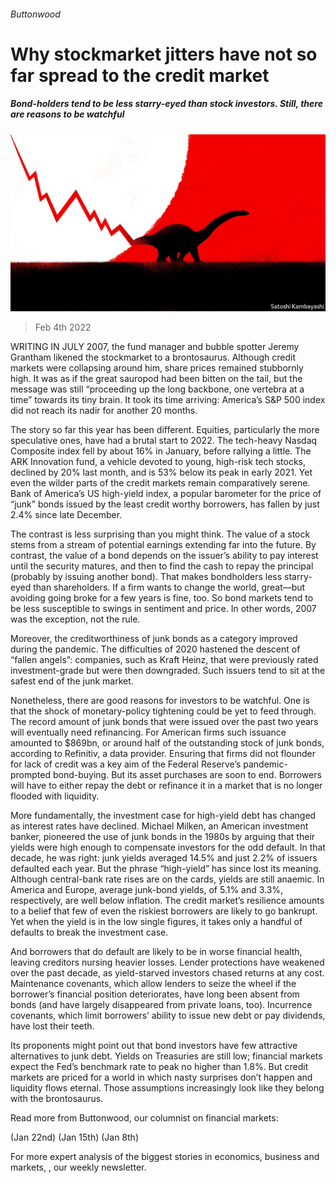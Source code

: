 ###### Buttonwood

# Why stockmarket jitters have not so far spread to the credit market 

##### Bond-holders tend to be less starry-eyed than stock investors. Still, there are reasons to be watchful 

![image](images/20220205_FND002_0.jpg) 

> Feb 4th 2022 

WRITING IN JULY 2007, the fund manager and bubble spotter Jeremy Grantham likened the stockmarket to a brontosaurus. Although credit markets were collapsing around him, share prices remained stubbornly high. It was as if the great sauropod had been bitten on the tail, but the message was still “proceeding up the long backbone, one vertebra at a time” towards its tiny brain. It took its time arriving: America’s S&amp;P 500 index did not reach its nadir for another 20 months.

The story so far this year has been different. Equities, particularly the more speculative ones, have had a brutal start to 2022. The tech-heavy Nasdaq Composite index fell by about 16% in January, before rallying a little. The ARK Innovation fund, a vehicle devoted to young, high-risk tech stocks, declined by 20% last month, and is 53% below its peak in early 2021. Yet even the wilder parts of the credit markets remain comparatively serene. Bank of America’s US high-yield index, a popular barometer for the price of “junk” bonds issued by the least credit worthy borrowers, has fallen by just 2.4% since late December.


The contrast is less surprising than you might think. The value of a stock stems from a stream of potential earnings extending far into the future. By contrast, the value of a bond depends on the issuer’s ability to pay interest until the security matures, and then to find the cash to repay the principal (probably by issuing another bond). That makes bondholders less starry-eyed than shareholders. If a firm wants to change the world, great—but avoiding going broke for a few years is fine, too. So bond markets tend to be less susceptible to swings in sentiment and price. In other words, 2007 was the exception, not the rule.

Moreover, the creditworthiness of junk bonds as a category improved during the pandemic. The difficulties of 2020 hastened the descent of “fallen angels”: companies, such as Kraft Heinz, that were previously rated investment-grade but were then downgraded. Such issuers tend to sit at the safest end of the junk market.

Nonetheless, there are good reasons for investors to be watchful. One is that the shock of monetary-policy tightening could be yet to feed through. The record amount of junk bonds that were issued over the past two years will eventually need refinancing. For American firms such issuance amounted to $869bn, or around half of the outstanding stock of junk bonds, according to Refinitiv, a data provider. Ensuring that firms did not flounder for lack of credit was a key aim of the Federal Reserve’s pandemic-prompted bond-buying. But its asset purchases are soon to end. Borrowers will have to either repay the debt or refinance it in a market that is no longer flooded with liquidity.

More fundamentally, the investment case for high-yield debt has changed as interest rates have declined. Michael Milken, an American investment banker, pioneered the use of junk bonds in the 1980s by arguing that their yields were high enough to compensate investors for the odd default. In that decade, he was right: junk yields averaged 14.5% and just 2.2% of issuers defaulted each year. But the phrase “high-yield” has since lost its meaning. Although central-bank rate rises are on the cards, yields are still anaemic. In America and Europe, average junk-bond yields, of 5.1% and 3.3%, respectively, are well below inflation. The credit market’s resilience amounts to a belief that few of even the riskiest borrowers are likely to go bankrupt. Yet when the yield is in the low single figures, it takes only a handful of defaults to break the investment case.

And borrowers that do default are likely to be in worse financial health, leaving creditors nursing heavier losses. Lender protections have weakened over the past decade, as yield-starved investors chased returns at any cost. Maintenance covenants, which allow lenders to seize the wheel if the borrower’s financial position deteriorates, have long been absent from bonds (and have largely disappeared from private loans, too). Incurrence covenants, which limit borrowers’ ability to issue new debt or pay dividends, have lost their teeth.

Its proponents might point out that bond investors have few attractive alternatives to junk debt. Yields on Treasuries are still low; financial markets expect the Fed’s benchmark rate to peak no higher than 1.8%. But credit markets are priced for a world in which nasty surprises don’t happen and liquidity flows eternal. Those assumptions increasingly look like they belong with the brontosaurus.

Read more from Buttonwood, our columnist on financial markets:

 (Jan 22nd) (Jan 15th) (Jan 8th)

For more expert analysis of the biggest stories in economics, business and markets, , our weekly newsletter.

